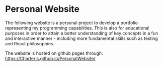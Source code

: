 # Personal Website

The following website is a personal project to develop a portfolio representing my programming capabilities. This is also for educational purposes in order to attain a better understanding of key concepts in a fun and interactive manner - including more fundamental skills such as testing and React philosophies.

The website is hosted on github pages through: https://Charteris.github.io/PersonalWebsite/
